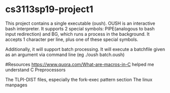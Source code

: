 # cs3113sp19-project1
This project contains a single executable (oush). 
OUSH is an interactive bash interpreter. It supports 2 special symbols:
PIPE(analogous to bash input redirection) and BG, which runs a process in the background.
It accepts 1 character per line, plus one of these special symbols.

Additionally, it will support batch processing. It will execute a batchfile given as an argument via command line
(eg ./oush batch.oush)


#Resources
https://www.quora.com/What-are-macros-in-C
helped me understand C Preprocessors

The TLPI-DIST files, especially the fork-exec pattern section
The linux manpages
